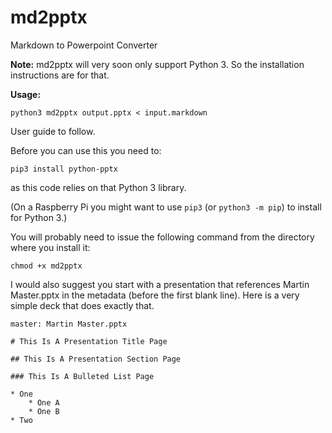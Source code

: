 # md2pptx
Markdown to Powerpoint Converter

**Note:** md2pptx will very soon only support Python 3. So the installation instructions are for that.

**Usage:**

  `python3 md2pptx output.pptx < input.markdown`

User guide to follow.

Before you can use this you need to:

  `pip3 install python-pptx`

as this code relies on that Python 3 library.

(On a Raspberry Pi you might want to use `pip3` (or `python3 -m pip`) to install for Python 3.)

You will probably need to issue the following command from the directory where you install it:

  `chmod +x md2pptx`

I would also suggest you start with a presentation that references Martin Master.pptx in the metadata (before the first blank line). Here is a very simple deck that does exactly that.

```
master: Martin Master.pptx

# This Is A Presentation Title Page

## This Is A Presentation Section Page

### This Is A Bulleted List Page

* One
    * One A
    * One B
* Two
```